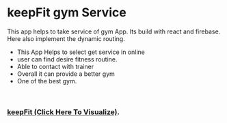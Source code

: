 # keepFit gym Service
This app helps to take service of gym App. Its build with react and firebase. Here also implement the dynamic routing.

* This App Helps to select get service in online 
* user can find desire fitness routine.
* Able to contact with trainer
* Overall it can provide a better gym
* One of the best gym.
 <br/>

### [keepFit (Click Here To Visualize)](https://keefit-1041c.web.app).